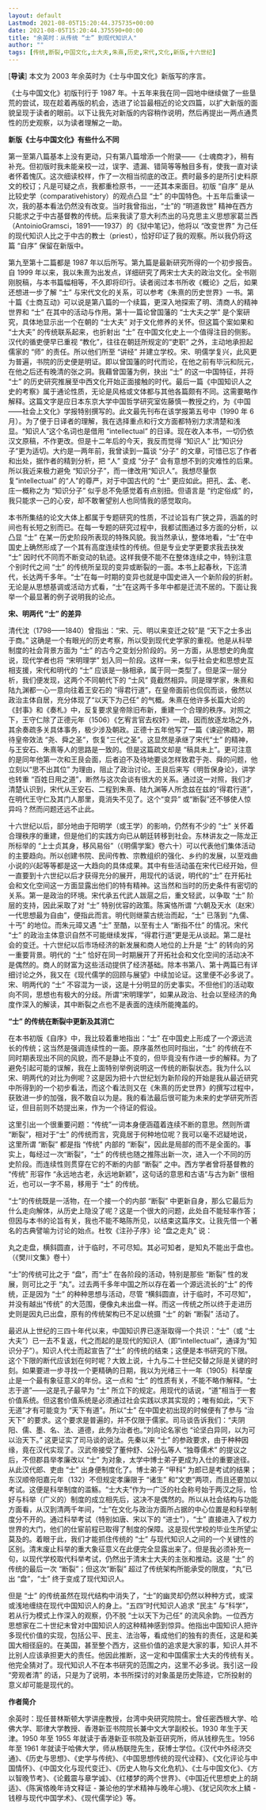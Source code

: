 ```yaml
---
layout: default
Lastmod: 2021-08-05T15:20:44.375735+00:00
date: 2021-08-05T15:20:44.375590+00:00
title: "余英时：从传统 “士” 到现代知识人"
author: ""
tags: [传统,断裂,中国文化,士大夫,朱熹,历史,宋代,文化,新版,十六世纪]
---
```



\[**导读**\] 本文为 2003 年余英时为《士与中国文化》新版写的序言。

《士与中国文化》初版刊行于 1987 年。十五年来我在同一园地中继续做了一些垦荒的尝试，现在趁着再版的机会，选进了论旨最相近的论文四篇，以扩大新版的面貌呈现于读者的眼前。以下让我先对新版的内容稍作说明，然后再提出一两点通贯性的历史观察，以为读者理解之一助。

**新版《士与中国文化》有些什么不同**

第一至第八篇基本上没有更动，只有第八篇增添一个附录——《士魂商才》，稍有补充。但初版时我未能亲校一过，误字、遗漏、错简等等触目多有，使我一直对读者怀着愧仄。这次细读校样，作了一次相当彻底的改正。费时最多的是所引史料原文的校订；凡是可疑之点，我都重检原书，一一还其本来面目。初版 “自序” 是从比较史学（comparativehistory）的观点凸显 “士” 的中国特色。十五年后重读一次，我的基本看法仍然没有改变。当时我曾指出，“士”的 “明道救世” 精神在西方只能求之于中古基督教的传统。后来我读了意大利杰出的马克思主义思想家葛兰西（AntoinioGramsci，1891——1937）的《狱中笔记》，他将以 “改变世界” 为己任的现代知识人比之于中古的教士（priest），恰好印证了我的观察。所以我仍将这篇 “自序” 保留在新版中。

第九至第十二篇都是 1987 年以后所写。第九篇是最新研究所得的一个初步报告。自 1999 年以来，我以朱熹为出发点，详细研究了两宋士大夫的政治文化。全书刚刚脱稿，与本书篇幅相等，不久即将印行。读者阅过本书所收《概论》之后，如果还想进一步了解 “士” 与宋代文化的关系，可以参考《朱熹的历史世界》一书。第十篇《士商互动》可以说是第八篇的一个续篇，更深入地探索了明、清商人的精神世界和 “士” 在其中的活动与作用。第十一篇论曾国藩的 “士大夫之学” 是个案研究，具体地显示出一个在朝的 “士大夫” 对于文化修养的关怀。但这篇个案如果和 “士大夫” 的传统联系起来，也折射出 “士” 在中国文化史上一个值得注目的侧影。汉代的循吏便早已重视 “教化”，往往在朝廷所规定的“吏职” 之外，主动地承担起儒家的 “师” 的责任。所以他们所至 “讲经” 并建立学校。宋、明儒学复兴，此风更为普遍，书院的历史便是明证。即以曾国藩的时代而论，在他之前有毕沅和阮元，在他之后还有晚清的张之洞。我藉曾国藩为例，抉出 “士” 的这一中国特征，并将 “士” 的历史研究推展至中西文化开始正面接触的时代。最后一篇《中国知识人之史的考察》属于通论性质，无论是风格或文体都与其他各篇颇有不同。这需要略作解释。这篇文字是应日本东京大学中国哲学研究室佐藤慎一教授之约，为《中国——社会上文化》学报特别撰写的。此文最先刊布在该学报第五号中（1990 年 6 月）。为了便于日译者的理解，我在选择重点和行文方面都特别力求清楚和浅显。“知识人”这个名词也是借用 “intellectual” 的日译。现在收入本书，一切仍依汉文原稿，不作更改。但是十二年后的今天，我反而觉得 “知识人” 比“知识分子”更为适切。大约是一两年前，我曾读到一篇谈 “分子” 的文章，可惜已忘了作者和出处，据作者的精到分析，把 “人” 变成 “分子” 会有意想不到的灾难性的后果。所以我近来极力避免 “知识分子”，而一律改用“知识人”。我想尽量恢复“intellectual” 的“人”的尊严，对于中国古代的 “士” 更应如此。把孔、孟、老、庄一概称之为 “知识分子” 似乎总不免感觉着有点别扭。但语言是 “约定俗成” 的，我只能求一己的心安，却不敢奢望别人也同情我的感觉取向。

本书所集结的论文大体上都属于专题研究的性质，不过论旨有广狭之异，涵盖的时间也有长短之别而已。在每一专题的研究过程中，我都试图通过多方面的分析，以凸显 “士” 在某一历史阶段所表现的特殊风貌。我当然承认，整体地看，“士”在中国史上确然形成了一个其有高度连续性的传统。但是专业史学更要求我去抉发 “士” 因时代不同而不断变动的轨迹。这样我便不能不在整体连续之中，特别注意个别时代之间 “士” 的传统所呈现的变异或断裂的一面。本书上起春秋，下迄清代，长达两千多年。“士”在每一时期的变异也就是中国史进入一个新阶段的折射。无论是从思想基调或活动方式看，“士”在这两千多年中都是迁流不居的。下面让我举一个最显著的例子说明我的论点。

**宋、明两代 “士” 的差异**

清代沈（1798——1840）曾指出：“宋、元、明以来变迁之较”是 “天下之士多出于商。” 这确是一个有眼光的历史考察，所以受到现代史学家的重视。他是从科举制度的社会背景方面为 “士” 的古今之变划分阶段的。另一方面，从思想史的角度说，现代学者也将 “宋明理学” 划入同一阶段。这样一来，似乎社会史和思想史互相支援，宋代和明代的 “士” 应该是一脉相承，属于同一类型了。但是深一层分析，我们便发现，这两个不同朝代下的 “士风” 竟截然相异。同是理学家，朱熹和陆九渊都一心一意向往着王安石的 “得君行道”，在皇帝面前也侃侃而谈，傲然以政治主体自居，充分体现了“以天下为己任” 的气概。朱熹在他许多长篇大论的《封事》和《奏札》中，反复要求皇帝除旧布新，重建一个合理的秩序。对照之下，王守仁除了正德元年（1506）《乞宥言官去权奸》一疏，因而放逐龙场之外，其余奏疏多关具体事务，极少涉及朝政。正德十五年他写了一篇《谏迎佛疏》，期待皇帝效法 “尧、舜之圣”，恢复“三代之圣”。这显然是承继了宋代“士” 的精神，与王安石、朱熹等人的思路是一致的。但是这篇疏文却是 “稿具未上”。更可注意的是同年他第一次和王艮会面，后者迫不及待地要谈怎样致君于尧、舜的问题，他立刻以“思不出其位” 为理由，阻止了政治讨论。王艮后来写《明哲保身论》，讲学也转重 “百姓日用之道”，断然与这次会谈有很大的关系。通过这一对照，我们才清楚认识到，宋代从王安石、二程到朱熹、陆九渊等人所念兹在兹的“得君行道”，在明代王守仁及其门人那里，竟消失不见了。这个“变异” 或“断裂”还不够使人惊异吗？然而问题还远不止此。

十六世纪以后，部分地由于阳明学（或王学）的影响，仍然有不少的 “士” 关怀着合理秩序的重建，但是他们的实践方向已从朝廷转移到社会。东林讲友之一陈龙正所标举的 “上士贞其身，移风易俗”（《明儒学案》卷六十）可以代表他们集体活动的主要趋向。所以创建书院、民间传教、宗教组织的强化、乡约的发展，以至戏曲小说的兴起等等都是这一大趋向的具体成果。其中有些活动虽在宋代已经开始，但一直要到十六世纪以后才获得充分的展开，用现代的话说，明代的“士” 在开拓社会和文化空间这一方面显露出他们的特有精神。这当然和当时的历史条件有密切的关系。第一是政治的环境。宋代承五代武人跋扈之后，重文轻武，以争取 “士” 阶层的支持，因此采取了对 “士” 特别优容的政策。陈寅恪所谓 “六朝及天水（赵宋）一代思想最为自由”，便指此而言。明代则继蒙古统治而起，“士” 已落到 “九儒、十丐” 的地位。而朱元璋又遇 “士” 至酷，以至有士人 “断指不仕” 的情况。宋代 “士” 的政治主体意识自然不可能继续发挥，“得君行道”更是无从谈起。第二是社会的变迁。十六世纪以后市场经济的新发展和商人地位的上升是 “士” 的转向的另一重要背景。明代的 “士” 恰好在同一时期展开了开拓社会和文化空间的活动决不是偶然的。商人的财富为这些活动提供了经济基础。除本书第八、第十两篇已有详细讨论之外，我又在《现代儒学的回顾与展望》中续加论证。这里便不必多说了。宋、明两代的 “士” 不容混为一谈，这是十分明显的历史事实。不但他们的活动取向不同，思想也有极大的分歧。所谓“宋明理学”，如果从政治、社会以至经济的角度作深入的解读，其中断裂之点也不是表面的连续所能掩盖的。

**“士” 的传统在断裂中更新及其消亡**

在本书初版《自序》中，我比较着重地指出：“士” 在中国史上形成了一个源远流长的传统；这当然是强调连续性的一面。原序虽然也同时指出，“士” 的传统在不同时期表现出不同的风貌，而不是静止不变的，但毕竟没有作进一步的解释。为了避免引起可能的误解，我在上面特别举例说明这一传统的断裂状态。我为什么以宋、明两代的对比为例呢？这是因为把十六世纪划为新阶段的开始是我从最近研究中所得到的一个初步看法，而这个看法则又在《朱熹的历史世界》的撰写过程中，获致进一步的加强，我不敢自以为是。我的看法最后很可能为未来的史学研究所否证，但目前则不妨提出来，作为一个待证的假设。

这里引出一个很重要问题：“传统”一词本身便涵蕴着连续不断的意思。然则所谓 “断裂”，相对于“士” 的传统而言，究竟居于何种地位呢？我可以毫不迟疑地说，这里所谓 “断裂” 都是指 “传统” 内部的 “断裂”，因此是局部的而不是全面的。事实上，每经过一次“断裂”，“士” 的传统也随之推陈出新一次，进入一个不同的历史阶段。而连续性则贯穿在它的不断的内部 “断裂” 之中。西方学者曾将基督教的 “传统” 形容作 “永远地古老，永远地新颖”，这句话的意思和古语“与古为新” 很相近，也可以一字不易，移用于 “士” 的传统。

“士”的传统既是一活物，在一个接一个的内部 “断裂” 中更新自身，那么它最后为什么走向解体，从历史上隐没了呢？这是一个很大的问题，此处自不能轻率作答；但因与本书的论旨有关，我也不能不略陈所见，以结束这篇序文。让我先借一个著名的古典譬喻为讨论的始点。杜牧《注孙子序》论 “盘之走丸” 说：

丸之走盘，横斜圆直，计于临时，不可尽知。其必可知者，是知丸不能出于盘也。（《樊川文集》卷十）

“士”的传统可比之于 “盘”，而“士” 在各阶段的活动，特别是那些 “断裂” 性的发展，则可比之于 “丸”。过去两千多年中国之所以存在着一个源远流长的“士” 的传统，正是因为 “士” 的种种思想与活动，尽管 “横斜圆直，计于临时，不可尽知”，并没有越出“传统” 的大范围，便像丸未出盘一样。而这一传统之所以终于走进历史则是因丸已出盘，原有的传统架构已不足以统摄 “士” 的新 “断裂” 活动了。

最迟从上世纪的三四十年代以来，中国知识界已逐渐取得一个共识：“士”（或 “士大夫”）已一去不复返，代之而起的是现代的知识人（即“intellectual”，通译为“知识分子”）。知识人代士而起宣告了“士” 的传统的结束；这便是本书研究的下限。这个下限的断代应该划在何时呢？大致上说，十九与二十世纪交替之际是关键的时刻。如果要进一步寻找一个更精确的日期，我以为光绪三十一年（1905）科举废止是一个最有象征意义的年份。这一点和 “士” 的性质有关，不能不略作解释。“士志于道”——这是孔子最早为 “士” 所立下的规定。用现代的话说，“道”相当于一套价值系统。但这套价值系统是必须通过社会实践以求其实现的；唯有如此，“天下无道”才有可能变为 “天下有道”。所以“士” 在中国史初出现的时候便有了参与 “治天下” 的要求。这个要求是普遍的，并不仅限于儒家。司马谈告诉我们：“夫阴阳、儒、墨、名、法、道德，此务为治者也。”刘向论名家也 “论坚白异同，以为可以治天下。” 这更证实了司马谈的说法。先秦以来 “士” 的参政要求，由于种种因缘，竟在汉代实现了。汉武帝接受了董仲舒、公孙弘等人 “独尊儒术” 的提议之后，不但郡县举孝廉改以 “士” 为对象，太学中博士弟子更成为入仕的重要途径。从此汉代郎、吏由 “士” 出身便制度化了。博士弟子 “甲科” 为郎已是考试的结果；东汉顺帝阳嘉元年（132）不但规定孝廉限于 “诸生” 和“文吏”两项，而且还要加以考试。这便是科举制度的滥觞。“士大夫”作为一广泛的社会称号始于两汉之际，恰好与科举（广义的）制度的成立相先后，这决不是偶然的。所以从社会结构与功能方面看，从汉到清两千年间，“士”在文化与政治方面所占据的中心位置是和科举制度分不开的。通过科举考试（特别如唐、宋以下的 “进士”），“士” 直接进入了权力世界的大门，他们的仕宦前程已取得了制度的保障。这是现代学校的毕业生所望尘莫及的。着眼于此，我们才能抓住传统的 “士” 与现代知识人之间的一个关键性的区别。清末废止科举的重大象征意义在此便完全显露出来了。但是我必须补充一句，以现代学校取代科举考试，仍然出于清末士大夫的主张和推动。这是 “士” 的传统的最后一次 “断裂”；但这次“断裂” 超过了传统架构所能承受的限度，“丸”已出 “盘”，“士” 终于变成了现代知识人。

但是 “士” 的传统虽然在现代结构中消失了，“士”的幽灵却仍然以种种方式，或深或浅地缠绕在现代中国知识人的身上。“五四”时代知识人追求 “民主” 与“科学”，若从行为模式上作深入的观察，仍不脱 “士以天下为己任” 的流风余韵。一位西方思想家在二十世纪末曾对中国知识人的这种精神感到惊异。他指出中国知识人把许多现代价值的实现，包括公平、民主、法治等，看成他们的独有的责任，这是和美国大相径庭的。在美国，甚至整个西方，这些价值的追求是大家的事，知识人并不比别人应该承担更大的责任。他因此推断，这一定和中国儒家士大夫的传统有关。他完全猜对了。现代知识人不在本书研究的范围之内，这里不必多说。我引这一段 “旁观者清” 的话，只是为了说明，本书所探讨的对象虽是历史陈迹，它所投射的意义却可能是现代的。

**作者简介**

余英时：现任普林斯顿大学讲座教授，台湾中央研究院院士。曾任密西根大学、哈佛大学、耶律大学教授、香港新亚书院院长兼中文大学副校长。1930 年生于天津。1950 年至 1955 年就读于香港新亚书院及新亚研究所，师从钱穆先生。1956 年至 1961 年就读于哈佛大学，师从杨联陞先生，获博士学位。《汉代中外经济交通》、《历史与思想》、《史学与传统》、《中国思想传统的现代诠释》、《文化评论与中国情怀》、《中国文化与现代变迁》、《历史人物与文化危机》、《士与中国文化》、《方以智晚节考》、《论戴震与章学诚》、《红楼梦的两个世界》、《中国近代思想史上的胡适》、《陈寅恪晚年诗文释证 - 兼论他的学术精神与晚年心境》、《犹记风吹水上鳞 - 钱穆与现代中国学术》、《现代儒学论》等。

